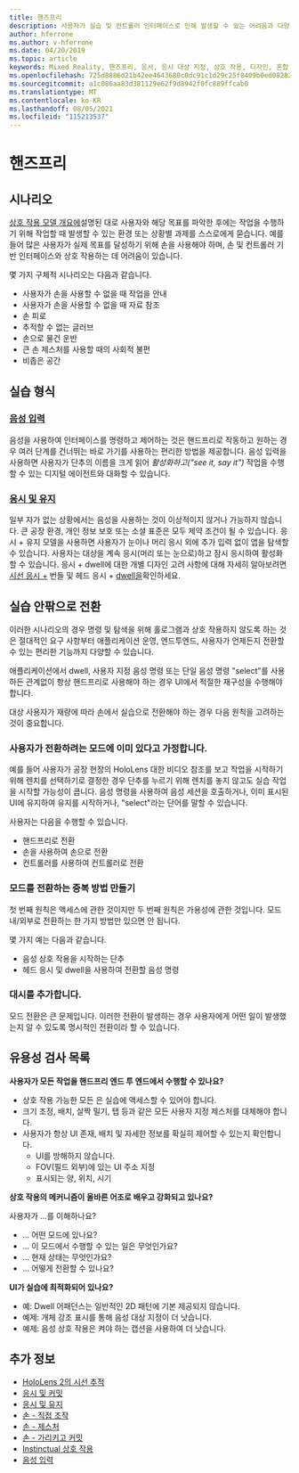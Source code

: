 ```yaml
---
title: 핸즈프리
description: 사용자가 실습 및 컨트롤러 인터페이스로 인해 발생할 수 있는 어려움과 다양한 자가 없는 대안에 대해 알아봅니다.
author: hferrone
ms.author: v-hferrone
ms.date: 04/20/2019
ms.topic: article
keywords: Mixed Reality, 핸즈프리, 응시, 응시 대상 지정, 상호 작용, 디자인, 혼합 현실 헤드셋, windows mixed reality 헤드셋, 가상 현실 헤드셋, HoloLens, MRTK, Mixed Reality Toolkit, 음성 입력, 유용성
ms.openlocfilehash: 725d8886d21b42ee4643680c0dc91c1d29c25f8409b0ed0828256564dde7545c
ms.sourcegitcommit: a1c086aa83d381129e62f9d8942f0fc889ffcab0
ms.translationtype: MT
ms.contentlocale: ko-KR
ms.lasthandoff: 08/05/2021
ms.locfileid: "115213537"
---
```

# <a name="hands-free"></a>핸즈프리

## <a name="scenarios"></a>시나리오

[상호 작용 모델 개요에](interaction-fundamentals.md)설명된 대로 사용자와 해당 목표를 파악한 후에는 작업을 수행하기 위해 작업할 때 발생할 수 있는 환경 또는 상황별 과제를 스스로에게 묻습니다. 예를 들어 많은 사용자가 실제 목표를 달성하기 위해 손을 사용해야 하며, 손 및 컨트롤러 기반 인터페이스와 상호 작용하는 데 어려움이 있습니다.

몇 가지 구체적 시나리오는 다음과 같습니다. 
* 사용자가 손을 사용할 수 없을 때 작업을 안내
* 사용자가 손을 사용할 수 없을 때 자료 참조
* 손 피로
* 추적할 수 없는 글러브
* 손으로 물건 운반
* 큰 손 제스처를 사용할 때의 사회적 불편
* 비좁은 공간

## <a name="hands-free-modalities"></a>실습 형식

### <a name="voice-input"></a>[음성 입력 ](voice-input.md)

음성을 사용하여 인터페이스를 명령하고 제어하는 것은 핸드프리로 작동하고 원하는 경우 여러 단계를 건너뛰는 바로 가기를 사용하는 편리한 방법을 제공합니다. 음성 입력을 사용하면 사용자가 단추의 이름을 크게 읽어 _활성화하고("see it, say it")_ 작업을 수행할 수 있는 디지털 에이전트와 대화할 수 있습니다.

### <a name="gaze-and-dwell"></a>[응시 및 유지](gaze-and-dwell.md)

일부 자가 없는 상황에서는 음성을 사용하는 것이 이상적이지 않거나 가능하지 않습니다. 큰 공장 환경, 개인 정보 보호 또는 소셜 표준은 모두 제약 조건이 될 수 있습니다. 응시 + 유지 모델을 사용하면 사용자가 눈이나 머리 응시 외에 추가 입력 없이 앱을 탐색할 수 있습니다. 사용자는 대상을 계속 응시(머리 또는 눈으로)하고 잠시 응시하여 활성화할 수 있습니다. 응시 + dwell에 대한 개별 디자인 고려 사항에 대해 자세히 알아보려면 [시선 응시 +](gaze-and-dwell-eyes.md) 번들 및 헤드 응시 + [dwell을](gaze-and-dwell-head.md)확인하세요.

## <a name="transitioning-in-and-out-of-hands-free"></a>실습 안팎으로 전환

이러한 시나리오의 경우 명령 및 탐색을 위해 홀로그램과 상호 작용하지 않도록 하는 것은 절대적인 요구 사항부터 애플리케이션 운영, 엔드투엔드, 사용자가 언제든지 전환할 수 있는 편리한 기능까지 다양할 수 있습니다. 

애플리케이션에서 dwell, 사용자 지정 음성 명령 또는 단일 음성 명령 "select"를 사용하든 관계없이 항상 핸드프리로 사용해야 하는 경우 UI에서 적절한 재구성을 수행해야 합니다. 

대상 사용자가 재량에 따라 손에서 실습으로 전환해야 하는 경우 다음 원칙을 고려하는 것이 중요합니다.

### <a name="assume-the-user-is-already-in-the-mode-that-they-want-to-switch-to"></a>사용자가 전환하려는 모드에 이미 있다고 가정합니다.
예를 들어 사용자가 공장 현장의 HoloLens 대한 비디오 참조를 보고 작업을 시작하기 위해 렌치를 선택하기로 결정한 경우 단추를 누르기 위해 렌치를 놓지 않고도 실습 작업을 시작할 가능성이 큽니다. 음성 명령을 사용하여 음성 세션을 호출하거나, 이미 표시된 UI에 유지하여 유지를 시작하거나, "select"라는 단어를 말할 수 있습니다.

사용자는 다음을 수행할 수 있습니다. 
* 핸드프리로 전환
* 손을 사용하여 손으로 전환
* 컨트롤러를 사용하여 컨트롤러로 전환 

### <a name="create-redundant-ways-to-switch-modes"></a>모드를 전환하는 중복 방법 만들기

첫 번째 원칙은 액세스에 관한 것이지만 두 번째 원칙은 가용성에 관한 것입니다. 모드 내/외부로 전환하는 한 가지 방법만 있으면 안 됩니다. 

몇 가지 예는 다음과 같습니다. 
* 음성 상호 작용을 시작하는 단추
* 헤드 응시 및 dwell을 사용하여 전환할 음성 명령

### <a name="add-a-dash-of-drama"></a>대시를 추가합니다.

모드 전환은 큰 문제입니다. 이러한 전환이 발생하는 경우 사용자에게 어떤 일이 발생했는지 알 수 있도록 명시적인 전환이라 할 수 있습니다. 

## <a name="usability-checklist"></a>유용성 검사 목록

**사용자가 모든 작업을 핸드프리 엔드 투 엔드에서 수행할 수 있나요?**
* 상호 작용 가능한 모든 은 실습에 액세스할 수 있어야 합니다.
* 크기 조정, 배치, 살짝 밀기, 탭 등과 같은 모든 사용자 지정 제스처를 대체해야 합니다.
* 사용자가 항상 UI 존재, 배치 및 자세한 정보를 확실히 제어할 수 있는지 확인합니다.
    * UI를 방해하지 않습니다.
    * FOV(필드 외부)에 있는 UI 주소 지정
    * 표시되는 양, 위치, 시기

**상호 작용의 메커니즘이 올바른 어조로 배우고 강화되고 있나요?**

사용자가 ...를 이해하나요?
* ... 어떤 모드에 있나요?
* ... 이 모드에서 수행할 수 있는 일은 무엇인가요?
* ... 현재 상태는 무엇인가요?
* ... 어떻게 전환할 수 있나요?
    
**UI가 실습에 최적화되어 있나요?**   

* 예: Dwell 어패던스는 일반적인 2D 패턴에 기본 제공되지 않습니다.
* 예제: 개체 강조 표시를 통해 음성 대상 지정이 더 낫습니다.
* 예제: 음성 상호 작용은 켜야 하는 캡션을 사용하여 더 낫습니다.

## <a name="see-also"></a>추가 정보

* [HoloLens 2의 시선 추적](eye-tracking.md)
* [응시 및 커밋](gaze-and-commit.md)
* [응시 및 유지](gaze-and-dwell.md)
* [손 - 직접 조작](direct-manipulation.md)
* [손 - 제스처](gaze-and-commit.md#composite-gestures)
* [손 - 가리키고 커밋](point-and-commit.md)
* [Instinctual 상호 작용](interaction-fundamentals.md)
* [음성 입력 ](voice-input.md)
